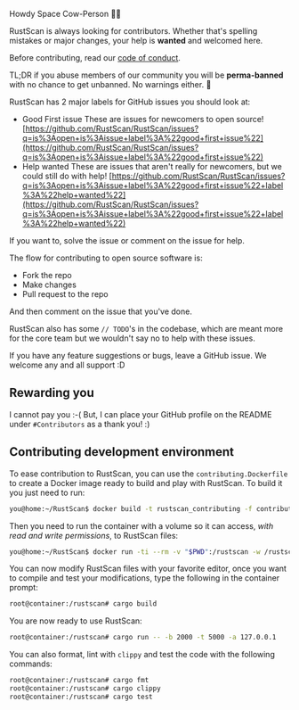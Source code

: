 Howdy Space Cow-Person 🤠🌌

RustScan is always looking for contributors. Whether that's spelling mistakes or major changes, your help is **wanted** and welcomed here.

Before contributing, read our [code of conduct](https://github.com/RustScan/RustScan/blob/master/CODE_OF_CONDUCT.md).

TL;DR if you abuse members of our community you will be **perma-banned** with no chance to get unbanned. No warnings either. 🤗

RustScan has 2 major labels for GitHub issues you should look at:

- Good First issue
  These are issues for newcomers to open source!
  [https://github.com/RustScan/RustScan/issues?q=is%3Aopen+is%3Aissue+label%3A%22good+first+issue%22](https://github.com/RustScan/RustScan/issues?q=is%3Aopen+is%3Aissue+label%3A%22good+first+issue%22)
- Help wanted
  These are issues that aren't really for newcomers, but we could still do with help!
  [https://github.com/RustScan/RustScan/issues?q=is%3Aopen+is%3Aissue+label%3A%22good+first+issue%22+label%3A%22help+wanted%22](https://github.com/RustScan/RustScan/issues?q=is%3Aopen+is%3Aissue+label%3A%22good+first+issue%22+label%3A%22help+wanted%22)

If you want to, solve the issue or comment on the issue for help.

The flow for contributing to open source software is:

- Fork the repo
- Make changes
- Pull request to the repo

And then comment on the issue that you've done.

RustScan also has some `// TODO`'s in the codebase, which are meant more for the core team but we wouldn't say no to help with these issues.

If you have any feature suggestions or bugs, leave a GitHub issue. We welcome any and all support :D

## Rewarding you

I cannot pay you :-( But, I can place your GitHub profile on the README under `#Contributors` as a thank you! :)

## Contributing development environment

To ease contribution to RustScan, you can use the `contributing.Dockerfile` to create a Docker image ready to build and play with RustScan.
To build it you just need to run:

```bash
you@home:~/RustScan$ docker build -t rustscan_contributing -f contributing.Dockerfile
```

Then you need to run the container with a volume so it can access, _with read and write permissions_, to RustScan files:

```bash
you@home:~/RustScan$ docker run -ti --rm -v "$PWD":/rustscan -w /rustscan rustscan_contributing bash
```

You can now modify RustScan files with your favorite editor, once you want to compile and test your modifications, type the following in the container prompt:

```bash
root@container:/rustscan# cargo build
```

You are now ready to use RustScan:

```bash
root@container:/rustscan# cargo run -- -b 2000 -t 5000 -a 127.0.0.1
```

You can also format, lint with `clippy` and test the code with the following commands:

```bash
root@container:/rustscan# cargo fmt
root@container:/rustscan# cargo clippy
root@container:/rustscan# cargo test
```
